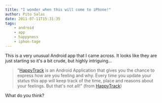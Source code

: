 ```yaml
---
title: "I wonder when this will come to iPhone!"
author: Pito Salas
date: 2011-07-11T15:31:35
tags:
    - android
    - app
    - happyness
    - iphon-tage
---
```




This is a very unusual Android app that I came across. It looks like they are
just starting so it's a bit crude, but highly intriguing…

> "[HappyTrack](<http://unbouncepages.com/happytrack-v1/>) is an Android
> Application that gives you the chance to express how are you feeling and
> why. Every time you update your status this app will keep track of the time,
> place and reasons about your feelings. But that's not all!" (from
> [HappyTrack](<http://unbouncepages.com/happytrack-v1/>))

What do you think?


